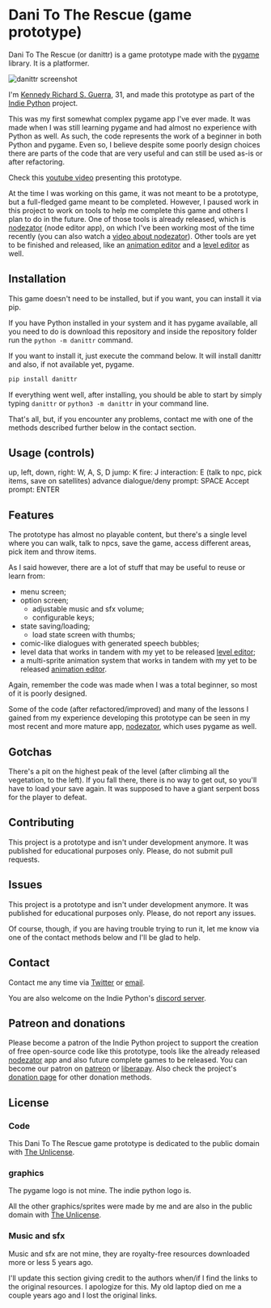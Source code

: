 # Dani To The Rescue (game prototype)

Dani To The Rescue (or danittr) is a game prototype made with the [pygame](https://pygame.org) library. It is a platformer.

![danittr screenshot](https://indiepython.com/images/danittr_screenshot.jpg)

I'm [Kennedy Richard S. Guerra](https://kennedyrichard.com), 31, and made this prototype as part of the [Indie Python](https://indiepython.com) project.

This was my first somewhat complex pygame app I've ever made. It was made when I was still learning pygame and had almost no experience with Python as well. As such, the code represents the work of a beginner in both Python and pygame. Even so, I believe despite some poorly design choices there are parts of the code that are very useful and can still be used as-is or after refactoring.

Check this [youtube video](https://www.youtube.com/watch?v=O9F5E1CEWK8) presenting this prototype.

At the time I was working on this game, it was not meant to be a prototype, but a full-fledged game meant to be completed. However, I paused work in this project to work on tools to help me complete this game and others I plan to do in the future. One of those tools is already released, which is [nodezator][] (node editor app), on which I've been working most of the time recently (you can also watch a [video about nodezator](https://www.youtube.com/watch?v=GlQJvuU7Z_8)). Other tools are yet to be finished and released, like an [animation editor][] and a [level editor][] as well.


## Installation

This game doesn't need to be installed, but if you want, you can install it via pip.

If you have Python installed in your system and it has pygame available, all you need to do is download this repository and inside the repository folder run the `python -m danittr` command.

If you want to install it, just execute the command below. It will install danittr and also, if not available yet, pygame.
 
```bash
pip install danittr
```

If everything went well, after installing, you should be able to start by simply typing `danittr` or `python3 -m danittr` in your command line.

That's all, but, if you encounter any problems, contact me with one of the methods described further below in the contact section.


## Usage (controls)

up, left, down, right: W, A, S, D
jump: K
fire: J
interaction: E (talk to npc, pick items, save on satellites)
advance dialogue/deny prompt: SPACE
Accept prompt: ENTER


## Features

The prototype has almost no playable content, but there's a single level where you can walk, talk to npcs, save the game, access different areas, pick item and throw items.

As I said however, there are a lot of stuff that may be useful to reuse or learn from:

- menu screen;
- option screen;
  - adjustable music and sfx volume;
  - configurable keys;
- state saving/loading;
  - load state screen with thumbs;
- comic-like dialogues with generated speech bubbles;
- level data that works in tandem with my yet to be released [level editor][];
- a multi-sprite animation system that works in tandem with my yet to be released [animation editor][].

Again, remember the code was made when I was a total beginner, so most of it is poorly designed.

Some of the code (after refactored/improved) and many of the lessons I gained from my experience developing this prototype can be seen in my most recent and more mature app, [nodezator][], which uses pygame as well.


## Gotchas

There's a pit on the highest peak of the level (after climbing all the vegetation, to the left). If you fall there, there is no way to get out, so you'll have to load your save again. It was supposed to have a giant serpent boss for the player to defeat.


## Contributing

This project is a prototype and isn't under development anymore. It was published for educational purposes only. Please, do not submit pull requests.


## Issues

This project is a prototype and isn't under development anymore. It was published for educational purposes only. Please, do not report any issues.

Of course, though, if you are having trouble trying to run it, let me know via one of the contact methods below and I'll be glad to help.


## Contact

Contact me any time via [Twitter](https://twitter.com/KennedyRichard) or [email](mailto:kennedy@kennedyrichard.com).

You are also welcome on the Indie Python's [discord server](https://indiepython.com/discord).


## Patreon and donations

Please become a patron of the Indie Python project to support the creation of free open-source code like this prototype, tools like the already released [nodezator][] app and also future complete games to be released. You can become our patron on [patreon](https://patreon.com/KennedyRichard) or [liberapay](https://liberapay.com/KennedyRichard). Also check the project's [donation page](https://indiepython.com/donate) for other donation methods.

## License

### Code

This Dani To The Rescue game prototype is dedicated to the public domain with [The Unlicense][].

### graphics

The pygame logo is not mine. The indie python logo is.

All the other graphics/sprites were made by me and are also in the public domain with [The Unlicense][].

### Music and sfx

Music and sfx are not mine, they are royalty-free resources downloaded more or less 5 years ago.

I'll update this section giving credit to the authors when/if I find the links to the original resources. I apologize for this. My old laptop died on me a couple years ago and I lost the original links.


[nodezator]: https://github.com/IndiePython/nodezator
[animation editor]: https://www.youtube.com/watch?v=gj_yfWpYnYE
[level editor]: https://www.youtube.com/watch?v=TwmAVV_1Gs4
[The Unlicense]: https://unlicense.org/
